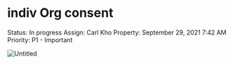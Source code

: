 # indiv Org consent

Status: In progress
Assign: Carl Kho
Property: September 29, 2021 7:42 AM
Priority: P1 - Important

![Untitled](indiv%20Org%20consent%20a15144fb3f314b7b87da56598b55affb/Untitled.png)